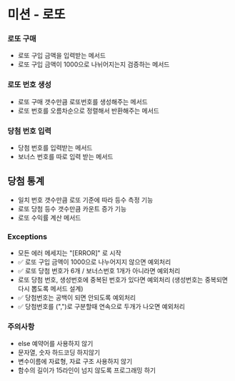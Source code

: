 # 미션 - 로또

### 로또 구매 
* 로또 구입 금액을 입력받는 메서드
* 로또 구입 금액이 1000으로 나뉘어지는지 검증하는 메서드

### 로또 번호 생성    
* 로또 구매 갯수만큼 로또번호를 생성해주는 메서드
* 로또 번호를 오름차순으로 정렬해서 반환해주는 메서드

### 당첨 번호 입력
* 당첨 번호를 입력받는 메서드
* 보너스 번호를 따로 입력 받는 메서드

## 당첨 통계
* 일치 번호 갯수만큼 로또 기준에 따라 등수 측정 기능
* 로또 당첨 등수 갯수만큼 카운트 증가 기능
* 로또 수익률 계산 메서드

### Exceptions 
* 모든 에러 메세지는 "[ERROR]" 로 시작
* ✅ 로또 구입 금액이 1000으로 나누어지지 않으면 예외처리 
* ✅ 로또 당첨 번호가 6개 / 보너스번호 1개가 아니라면 예외처리
* 로또 당첨 번호, 생성번호에 중복된 번호가 있다면 예외처리 (생성번호는 중복되면 다시 뽑도록 메서드 설계)
* ✅ 당첨번호는 공백이 되면 안되도록 예외처리
* ✅ 당첨번호를 (",")로 구분할때 연속으로 두개가 나오면 예외처리


### 주의사항
* else 예약어를 사용하지 않기
* 문자열, 숫자 하드코딩 하지않기
* 변수이름에 자료형, 자료 구조 사용하지 않기
* 함수의 길이가 15라인이 넘지 않도록 프로그래밍 하기